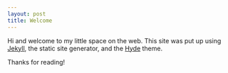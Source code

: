 ```yaml
---
layout: post
title: Welcome
---
```


Hi and welcome to my little space on the web. This site was put up
using [Jekyll](http://jekyllrb.com), the static site generator, and the [Hyde](https://github.com/poole/hyde) theme.

Thanks for reading!